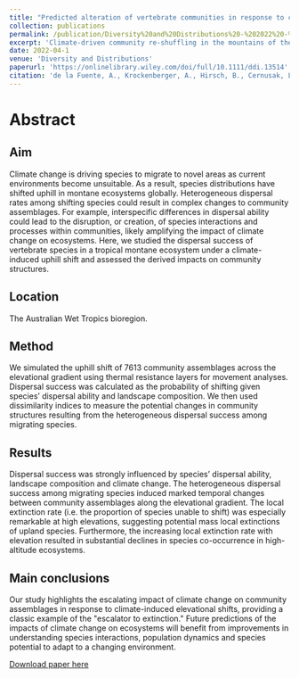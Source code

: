 ```yaml
---
title: "Predicted alteration of vertebrate communities in response to climate-induced elevational shifts"
collection: publications
permalink: /publication/Diversity%20and%20Distributions%20-%202022%20-%20de%20la%20Fuente%20-%20Predicted%20alteration%20of%20vertebrate%20communities%20in%20response%20to
excerpt: 'Climate-driven community re-shuffling in the mountains of the Australian Wet Tropics.'
date: 2022-04-1
venue: 'Diversity and Distributions'
paperurl: 'https://onlinelibrary.wiley.com/doi/full/10.1111/ddi.13514'
citation: 'de la Fuente, A., Krockenberger, A., Hirsch, B., Cernusak, L., & Williams, S. (2022). &quot;Predicted alteration of vertebrate communities in response to climate-induced elevational shifts.&quot; <i>Diversity and Distributions</i>. 28, 1180– 1190.'
---
```

# Abstract

## Aim
Climate change is driving species to migrate to novel areas as current environments become unsuitable. As a result, species distributions have shifted uphill in montane ecosystems globally. Heterogeneous dispersal rates among shifting species could result in complex changes to community assemblages. For example, interspecific differences in dispersal ability could lead to the disruption, or creation, of species interactions and processes within communities, likely amplifying the impact of climate change on ecosystems. Here, we studied the dispersal success of vertebrate species in a tropical montane ecosystem under a climate-induced uphill shift and assessed the derived impacts on community structures.

## Location
The Australian Wet Tropics bioregion.

## Method
We simulated the uphill shift of 7613 community assemblages across the elevational gradient using thermal resistance layers for movement analyses. Dispersal success was calculated as the probability of shifting given species’ dispersal ability and landscape composition. We then used dissimilarity indices to measure the potential changes in community structures resulting from the heterogeneous dispersal success among migrating species.

## Results
Dispersal success was strongly influenced by species’ dispersal ability, landscape composition and climate change. The heterogeneous dispersal success among migrating species induced marked temporal changes between community assemblages along the elevational gradient. The local extinction rate (i.e. the proportion of species unable to shift) was especially remarkable at high elevations, suggesting potential mass local extinctions of upland species. Furthermore, the increasing local extinction rate with elevation resulted in substantial declines in species co-occurrence in high-altitude ecosystems.

## Main conclusions
Our study highlights the escalating impact of climate change on community assemblages in response to climate-induced elevational shifts, providing a classic example of the "escalator to extinction." Future predictions of the impacts of climate change on ecosystems will benefit from improvements in understanding species interactions, population dynamics and species potential to adapt to a changing environment.

[Download paper here](https://github.com/AlejandroFuentePinero/alejandrofuentepinero.github.io/blob/master/files/Diversity%20and%20Distributions%20-%202022%20-%20de%20la%20Fuente%20-%20Predicted%20alteration%20of%20vertebrate%20communities%20in%20response%20to.pdf)
